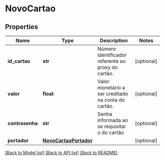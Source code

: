 # NovoCartao

## Properties
Name | Type | Description | Notes
------------ | ------------- | ------------- | -------------
**id_cartao** | **str** | Número identificador referente ao proxy do cartão. | [optional] 
**valor** | **float** | Valor monetário a ser creditado na conta do cartão. | [optional] 
**contrasenha** | **str** | Senha informada ao se requisitar o do cartão | [optional] 
**portador** | [**NovoCartaoPortador**](NovoCartaoPortador.md) |  | [optional] 

[[Back to Model list]](../README.md#documentation-for-models) [[Back to API list]](../README.md#documentation-for-api-endpoints) [[Back to README]](../README.md)


